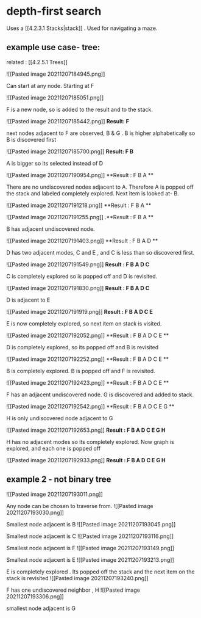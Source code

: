 # depth-first search

Uses a [[4.2.3.1 Stacks|stack]] . Used for navigating a maze. 

## example use case- tree:
related : [[4.2.5.1 Trees]]

![[Pasted image 20211207184945.png]]

Can start at any node. Starting at F

![[Pasted image 20211207185051.png]]

F is a new node, so is added to the result and to the stack.

![[Pasted image 20211207185442.png]]
**Result: F**

next nodes adjacent to F are observed, B & G . B is higher alphabetically so B is discovered first

![[Pasted image 20211207185700.png]]
**Result: F B**

A is bigger so its selected instead of D

![[Pasted image 20211207190954.png]]
**Result : F B A **

There are no undiscovered nodes adjacent to A.  Therefore A is popped off the stack and labeled completely explored. Next item is looked at- B.

![[Pasted image 20211207191218.png]]
**Result : F B A **

![[Pasted image 20211207191255.png]]
.**Result : F B A **

B has adjacent undiscovered node.

![[Pasted image 20211207191403.png]]
**Result : F B A D **

D has two adjacent modes, C and E , and C is less than so discovered first.

![[Pasted image 20211207191549.png]]
**Result : F B A D C**

C is completely explored so is popped off and D is revisited.

![[Pasted image 20211207191830.png]]
**Result : F B A D C**

D is adjacent to E

![[Pasted image 20211207191919.png]]
**Result : F B A D C E**

E is now completely explored, so next item on stack is visited.

![[Pasted image 20211207192052.png]]
**Result : F B A D C E **

D is completely explored, so its popped off and B is revisited

![[Pasted image 20211207192252.png]]
**Result : F B A D C E **

B is completely explored. B is popped off and F is revisited.

![[Pasted image 20211207192423.png]]
**Result : F B A D C E **

F has an adjacent undiscovered node. G is discovered and added to stack.

![[Pasted image 20211207192542.png]]
**Result  : F B A D C E G **

H is only undiscovered node adjacent to G 

![[Pasted image 20211207192653.png]]
**Result : F B A D C E G H**

H has no adjacent modes so its completely explored.
Now graph is explored, and each one is popped off

![[Pasted image 20211207192933.png]]
**Result : F B A D C E G H**

## example 2 - not binary tree

![[Pasted image 20211207193011.png]]

Any node can be chosen to traverse from. 
![[Pasted image 20211207193030.png]]

Smallest node adjacent is B 
![[Pasted image 20211207193045.png]]

Smallest node adjacent is C 
![[Pasted image 20211207193116.png]]

Smallest node adjacent is F
![[Pasted image 20211207193149.png]]

Smallest node adjacent is E
![[Pasted image 20211207193213.png]]

E is completely explored . Its popped off the stack and the next item on the stack is revisited
![[Pasted image 20211207193240.png]]

F has one undiscovered neighbor , H
![[Pasted image 20211207193306.png]]

smallest node adjacent is G